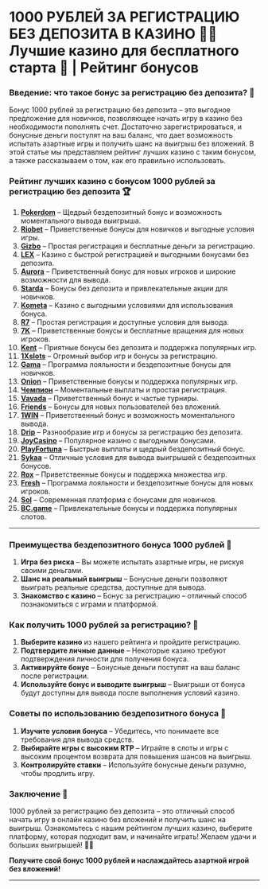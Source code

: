 # 1000 РУБЛЕЙ ЗА РЕГИСТРАЦИЮ БЕЗ ДЕПОЗИТА В КАЗИНО 🎰💸 Лучшие казино для бесплатного старта 🤑 | Рейтинг бонусов  

### Введение: что такое бонус за регистрацию без депозита? 🎯

Бонус 1000 рублей за регистрацию без депозита – это выгодное предложение для новичков, позволяющее начать игру в казино без необходимости пополнять счет. Достаточно зарегистрироваться, и бонусные деньги поступят на ваш баланс, что дает возможность испытать азартные игры и получить шанс на выигрыш без вложений. В этой статье мы представляем рейтинг лучших казино с таким бонусом, а также рассказываем о том, как его правильно использовать.

### Рейтинг лучших казино с бонусом 1000 рублей за регистрацию без депозита 🏆

1. **[Pokerdom](https://brandplay.link/4k77v2yx)** – Щедрый бездепозитный бонус и возможность моментального вывода выигрыша.
2. **[Riobet](https://brandplay.link/7xBLTPyj)** – Приветственные бонусы для новичков и выгодные условия игры.
3. **[Gizbo](https://brandplay.link/bprXw4YV)** – Простая регистрация и бесплатные деньги за регистрацию.
4. **[LEX](https://brandplay.link/zW4hdDFV)** – Казино с быстрой регистрацией и выгодными бонусами без депозита.
5. **[Aurora](https://10trafic-stat2.com/click/668546556bcc6313411604bd/6766/13032/subaccount)** – Приветственный бонус для новых игроков и широкие возможности для вывода.
6. **[Starda](https://brandplay.link/fB7xwRFL)** – Бонусы без депозита и привлекательные акции для новичков.
7. **[Kometa](https://brandplay.link/8ZymQJV8)** – Казино с выгодными условиями для использования бонуса.
8. **[R7](https://brandplay.link/bMd3Yjsw)** – Простая регистрация и доступные условия для вывода.
9. **[7K](https://brandplay.link/BvQyFShp)** – Приветственные бонусы и бесплатные вращения для новых игроков.
10. **[Kent](https://brandplay.link/Fv2WP3js)** – Приятные бонусы без депозита и поддержка популярных игр.
11. **[1Xslots](https://brandplay.link/hSB1khtr)** – Огромный выбор игр и бонусы за регистрацию.
12. **[Gama](https://brandplay.link/j6NMKsDz)** – Программа лояльности и бездепозитные бонусы для новичков.
13. **[Onion](https://brandplay.link/zBGRVpQ9)** – Приветственные бонусы и поддержка популярных игр.
14. **[Чемпион](https://temon-gter.cfd/go/lRq?p80412p304504pcc44t17455)** – Моментальные выплаты и простая регистрация.
15. **[Vavada](https://vavadapartner.pro/?promo=ea5c9275-6854-4505-94fc-95ab18221945-linkb2)** – Приветственный бонус и частые турниры.
16. **[Friends](https://gofriends.vc/linkb2)** – Бонусы для новых пользователей без вложений.
17. **[1WIN](https://brandplay.link/smXVpBbG)** – Приветственный бонус и возможность моментального вывода.
18. **[Drip](https://drp-ircp01.com/c07e6a3db)** – Разнообразие игр и бонусы за регистрацию без депозита.
19. **[JoyCasino](https://rpc30.call2me.pro/?/ru/registration?apkpop=0&partner=p24970p3291217pc98f)** – Популярное казино с выгодными бонусами.
20. **[PlayFortuna](https://fortunapromo.net/alt/playfortuna/registration?0dc4a9362a71feb7e3f165fb8e766f70)** – Быстрые выплаты и щедрый бездепозитный бонус.
21. **[Sykaa](https://s-two-way.com/?source=linkb2&pid=30697)** – Отличные условия для вывода выигрышей с бездепозитных бонусов.
22. **[Rox](https://rox-pvwfpjgcxe.com/cb1ee18a5)** – Приветственные бонусы и поддержка множества игр.
23. **[Fresh](https://fresh-eumwkxwao.com/c3f7b485d)** – Программа лояльности и бездепозитные бонусы для новых игроков.
24. **[Sol](https://sol-mmtdzfbaco.com/cb2415bca)** – Современная платформа с бонусами для новичков.
25. **[BC.game](https://partnerbcgame.com/dcc53d441)** – Привлекательные бонусы и поддержка популярных слотов.

---

### Преимущества бездепозитного бонуса 1000 рублей 🎲

1. **Игра без риска** – Вы можете испытать азартные игры, не рискуя своими деньгами.
2. **Шанс на реальный выигрыш** – Бонусные деньги позволяют выиграть реальные средства, доступные для вывода.
3. **Знакомство с казино** – Бонус за регистрацию – отличный способ познакомиться с играми и платформой.

### Как получить 1000 рублей за регистрацию? 📲

1. **Выберите казино** из нашего рейтинга и пройдите регистрацию.
2. **Подтвердите личные данные** – Некоторые казино требуют подтверждения личности для получения бонуса.
3. **Активируйте бонус** – Бонусные деньги поступят на ваш баланс после регистрации.
4. **Используйте бонус и выводите выигрыш** – Выигрыши от бонуса будут доступны для вывода после выполнения условий казино.

### Советы по использованию бездепозитного бонуса 🎯

1. **Изучите условия бонуса** – Убедитесь, что понимаете все требования для вывода средств.
2. **Выбирайте игры с высоким RTP** – Играйте в слоты и игры с высоким процентом возврата для повышения шансов на выигрыш.
3. **Контролируйте ставки** – Используйте бонусные деньги разумно, чтобы продлить игру.

### Заключение 📝

1000 рублей за регистрацию без депозита – это отличный способ начать игру в онлайн казино без вложений и получить шанс на выигрыш. Ознакомьтесь с нашим рейтингом лучших казино, выберите платформу, которая подходит вам, и начинайте играть! Желаем удачи и больших выигрышей! 🎰💵

**Получите свой бонус 1000 рублей и наслаждайтесь азартной игрой без вложений!**

---
